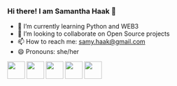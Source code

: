 ### Hi there! I am Samantha Haak 👋

- 🌱 I’m currently learning Python and WEB3
- 👯 I’m looking to collaborate on Open Source projects
- 📫 How to reach me: samy.haak@gmail.com
- 😄 Pronouns: she/her



<div style="display: inline_block">
<img height="40" width="40" src="https://cdn.jsdelivr.net/gh/devicons/devicon/icons/linux/linux-original.svg" />
<img height="40" width="40" src="https://cdn.jsdelivr.net/gh/devicons/devicon/icons/python/python-original.svg" />             
<img height="40" width="40" src="https://cdn.jsdelivr.net/gh/devicons/devicon/icons/canva/canva-original.svg" />
<img height="40" width="40" src="https://cdn.jsdelivr.net/gh/devicons/devicon/icons/css3/css3-original.svg" />
<img height="40" width="40" src="https://cdn.jsdelivr.net/gh/devicons/devicon/icons/html5/html5-original.svg" />
</div>         
          
           
